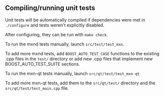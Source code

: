 Compiling/running unit tests
------------------------------------

Unit tests will be automatically compiled if dependencies were met in `./configure`
and tests weren't explicitly disabled.

After configuring, they can be run with `make check`.

To run the mxnd tests manually, launch `src/test/test_mxn`.

To add more mxnd tests, add `BOOST_AUTO_TEST_CASE` functions to the existing
.cpp files in the `test/` directory or add new .cpp files that
implement new BOOST_AUTO_TEST_SUITE sections.

To run the mxn-qt tests manually, launch `src/qt/test/test_mxn-qt`

To add more mxn-qt tests, add them to the `src/qt/test/` directory and
the `src/qt/test/test_main.cpp` file.

